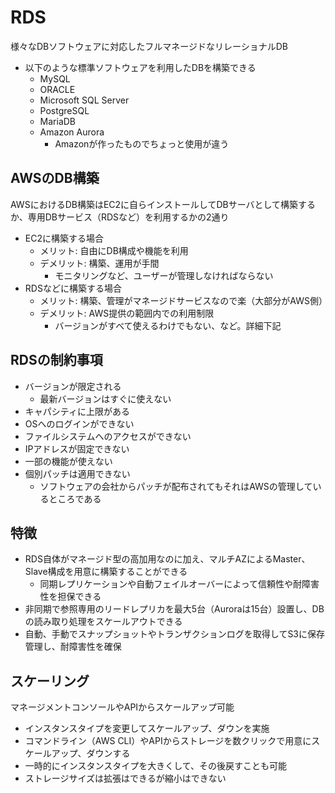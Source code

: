 # RDS

様々なDBソフトウェアに対応したフルマネージドなリレーショナルDB

- 以下のような標準ソフトウェアを利用したDBを構築できる
  - MySQL
  - ORACLE
  - Microsoft SQL Server
  - PostgreSQL
  - MariaDB
  - Amazon Aurora
    - Amazonが作ったものでちょっと使用が違う

## AWSのDB構築

AWSにおけるDB構築はEC2に自らインストールしてDBサーバとして構築するか、専用DBサービス（RDSなど）を利用するかの2通り

- EC2に構築する場合
  - メリット: 自由にDB構成や機能を利用
  - デメリット: 構築、運用が手間
    - モニタリングなど、ユーザーが管理しなければならない
- RDSなどに構築する場合
  - メリット: 構築、管理がマネージドサービスなので楽（大部分がAWS側）
  - デメリット: AWS提供の範囲内での利用制限
    - バージョンがすべて使えるわけでもない、など。詳細下記

## RDSの制約事項

- バージョンが限定される
  - 最新バージョンはすぐに使えない
- キャパシティに上限がある
- OSへのログインができない
- ファイルシステムへのアクセスができない
- IPアドレスが固定できない
- 一部の機能が使えない
- 個別パッチは適用できない
  - ソフトウェアの会社からパッチが配布されてもそれはAWSの管理しているところである

## 特徴

- RDS自体がマネージド型の高加用なのに加え、マルチAZによるMaster、Slave構成を用意に構築することができる
  - 同期レプリケーションや自動フェイルオーバーによって信頼性や耐障害性を担保できる
- 非同期で参照専用のリードレプリカを最大5台（Auroraは15台）設置し、DBの読み取り処理をスケールアウトできる
- 自動、手動でスナップショットやトランザクションログを取得してS3に保存管理し、耐障害性を確保

## スケーリング

マネージメントコンソールやAPIからスケールアップ可能

- インスタンスタイプを変更してスケールアップ、ダウンを実施
- コマンドライン（AWS CLI）やAPIからストレージを数クリックで用意にスケールアップ、ダウンする
- 一時的にインスタンスタイプを大きくして、その後戻すことも可能
- ストレージサイズは拡張はできるが縮小はできない
